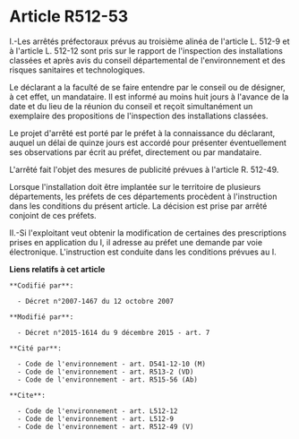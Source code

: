 # Article R512-53

I.-Les arrêtés préfectoraux prévus au troisième alinéa de l'article L. 512-9 et à l'article L. 512-12 sont pris sur le
rapport de l'inspection des installations classées et après avis du conseil départemental de l'environnement et des risques
sanitaires et technologiques. 

Le déclarant a la faculté de se faire entendre par le conseil ou de désigner, à cet effet, un mandataire. Il est informé au
moins huit jours à l'avance de la date et du lieu de la réunion du conseil et reçoit simultanément un exemplaire des
propositions de l'inspection des installations classées. 

Le projet d'arrêté est porté par le préfet à la connaissance du déclarant, auquel un délai de quinze jours est accordé pour
présenter éventuellement ses observations par écrit au préfet, directement ou par mandataire. 

L'arrêté fait l'objet des mesures de publicité prévues à l'article R. 512-49. 

Lorsque l'installation doit être implantée sur le territoire de plusieurs départements, les préfets de ces départements
procèdent à l'instruction dans les conditions du présent article. La décision est prise par arrêté conjoint de ces préfets. 

II.-Si l'exploitant veut obtenir la modification de certaines des prescriptions prises en application du I, il adresse au
préfet une demande par voie électronique. L'instruction est conduite dans les conditions prévues au I.

**Liens relatifs à cet article**

	**Codifié par**:

	  - Décret n°2007-1467 du 12 octobre 2007

	**Modifié par**:

	  - Décret n°2015-1614 du 9 décembre 2015 - art. 7

	**Cité par**:

	  - Code de l'environnement - art. D541-12-10 (M)
	  - Code de l'environnement - art. R513-2 (VD)
	  - Code de l'environnement - art. R515-56 (Ab)

	**Cite**:

	  - Code de l'environnement - art. L512-12
	  - Code de l'environnement - art. L512-9
	  - Code de l'environnement - art. R512-49 (V)
